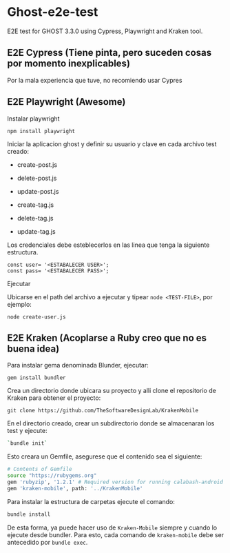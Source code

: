 # Ghost-e2e-test
E2E test for GHOST 3.3.0 using Cypress, Playwright and Kraken tool.

## E2E Cypress (Tiene pinta, pero suceden cosas por momento inexplicables)

Por la mala experiencia que tuve, no recomiendo usar Cypres

## E2E Playwright (Awesome)

Instalar playwright

```
npm install playwright
```


Iniciar la aplicacion ghost y definir su usuario y clave en cada archivo test creado:

- create-post.js
- delete-post.js
- update-post.js

- create-tag.js
- delete-tag.js
- update-tag.js

Los credenciales debe esteblecerlos en las linea que tenga la siguiente estructura.

```
const user= '<ESTABALECER USER>';
const pass= '<ESTABALECER PASS>';
```

Ejecutar

Ubicarse en el path del archivo a ejecutar y tipear `node <TEST-FILE>`, por ejemplo:

```
node create-user.js
```



## E2E Kraken (Acoplarse a Ruby creo que no es buena idea)

Para instalar gema denominada Blunder, ejecutar:

```
gem install bundler 
```

Crea un directorio donde ubicara su proyecto y alli clone el repositorio de Kraken para obtener el proyecto:

```
git clone https://github.com/TheSoftwareDesignLab/KrakenMobile
```

En el directorio creado, crear un subdirectorio donde se almacenaran los test y ejecute:

```bash
`bundle init`
```

Esto creara un Gemfile, asegurese que el contenido sea el siguiente:

```bash
# Contents of Gemfile
source "https://rubygems.org"
gem 'rubyzip', '1.2.1' # Required version for running calabash-android in Windows
gem 'kraken-mobile', path: '../KrakenMobile'
```
Para instalar la estructura de carpetas ejecute el comando:

```bash
bundle install
```

De esta forma, ya puede hacer uso de `Kraken-Mobile` siempre y cuando lo ejecute desde bundler. Para esto, cada comando de `kraken-mobile` debe ser antecedido por `bundle exec`.



